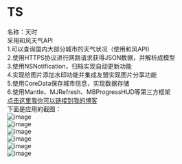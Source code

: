 # TS
名称：天时<br>
采用和风天气API<br>
1.可以查询国内大部分城市的天气状况（使用和风API)<br>
2.使用HTTPS协议进行网路请求获得JSON数据，并解析成模型<br>
3.使用NSNotification，归档实现自动更新功能	<br>
4.实现给图片添加水印功能并集成友盟实现图片分享功能<br>
5.使用CoreData保存城市信息，实现数据存储<br>
6.使用Mantle、MJRefresh、MBProgressHUD等第三方框架<br>
[点击这里我你可以链接到我的博客](http://www.cnblogs.com/jierism/p/5903735.html)<br>
下面是应用的截图：<br>
![image](https://github.com/Jierism/TS/ScreenShot/MainView.png)<br>
![image](https://github.com/Jierism/TS/ScreenShot/SlideMenu.png)<br>
![image](https://github.com/Jierism/TS/ScreenShot/SaveImage.png)<br>
![image](https://github.com/Jierism/TS/ScreenShot/ShareImage.png)<br>
![image](https://github.com/Jierism/TS/ScreenShot/ShareImage2.png)<br>
![image](https://github.com/Jierism/TS/ScreenShot/SlideMenu.png)<br>
